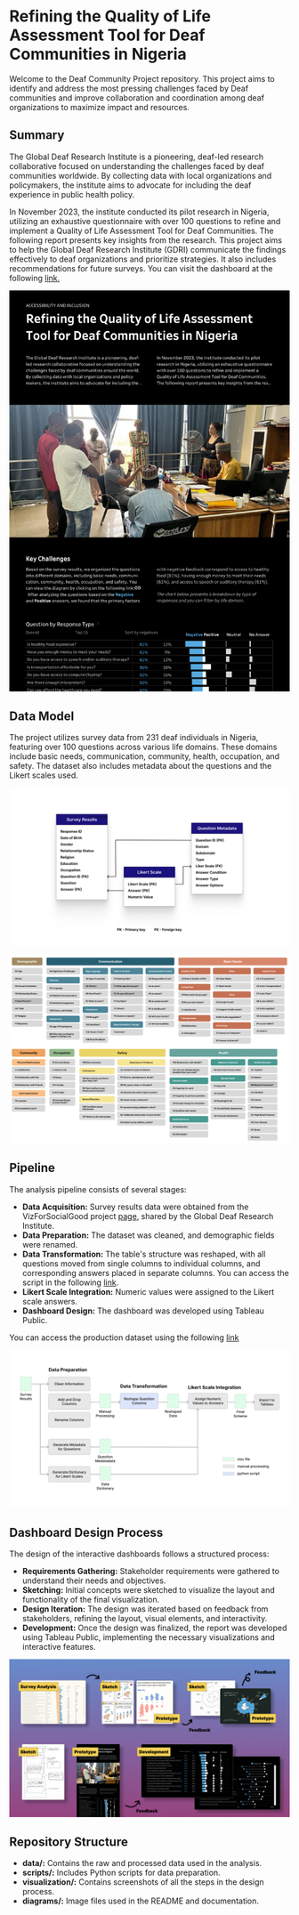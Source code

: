 # Refining the Quality of Life Assessment Tool for Deaf Communities in Nigeria

Welcome to the Deaf Community Project repository. This project aims to identify and address the most pressing challenges faced by Deaf communities and improve collaboration and coordination among deaf organizations to maximize impact and resources.

## Summary
The Global Deaf Research Institute is a pioneering, deaf-led research collaborative focused on understanding the challenges faced by deaf communities worldwide. By collecting data with local organizations and policymakers, the institute aims to advocate for including the deaf experience in public health policy. 

In November 2023, the institute conducted its pilot research in Nigeria, utilizing an exhaustive questionnaire with over 100 questions to refine and implement a Quality of Life Assessment Tool for Deaf Communities. The following report presents key insights from the research. This project aims to help the Global Deaf Research Institute (GDRI) communicate the findings effectively to deaf organizations and prioritize strategies. It also includes recommendations for future surveys. You can visit the dashboard at the following [link.](https://public.tableau.com/app/profile/munozdataviz/viz/DeafCommunitySurveyNigeria/Report)

![Final Visualization](visualization/report.png)


## Data Model
The project utilizes survey data from 231 deaf individuals in Nigeria, featuring over 100 questions across various life domains. These domains include basic needs, communication, community, health, occupation, and safety. The dataset also includes metadata about the questions and the Likert scales used.

![Data Model](diagrams/DataModel.png)

![Domains](diagrams/QuestionsMindMap.png)

## Pipeline
The analysis pipeline consists of several stages:

- **Data Acquisition:** Survey results data were obtained from the VizForSocialGood project [page](https://www.vizforsocialgood.com/join-a-project/2024/global-deaf-research-institute), shared by the Global Deaf Research Institute.
- **Data Preparation:** The dataset was cleaned, and demographic fields were renamed.
- **Data Transformation:** The table's structure was reshaped, with all questions moved from single columns to individual columns, and corresponding answers placed in separate columns. You can access the script in the following [link](scripts/reshape_data.py).
- **Likert Scale Integration:** Numeric values were assigned to the Likert scale answers.
- **Dashboard Design:** The dashboard was developed using Tableau Public.

You can access the production dataset using the following [link](data/)

![Pipeline](diagrams/Pipeline.png)

## Dashboard Design Process
The design of the interactive dashboards follows a structured process:

- **Requirements Gathering:** Stakeholder requirements were gathered to understand their needs and objectives.
- **Sketching:** Initial concepts were sketched to visualize the layout and functionality of the final visualization.
- **Design Iteration:** The design was iterated based on feedback from stakeholders, refining the layout, visual elements, and interactivity.
- **Development:** Once the design was finalized, the report was developed using Tableau Public, implementing the necessary visualizations and interactive features.

![Design Process](diagrams/DesignProcess.png)

## Repository Structure
- **data/:** Contains the raw and processed data used in the analysis.
- **scripts/:** Includes Python scripts for data preparation.
- **visualization/:** Contains screenshots of all the steps in the design process.
- **diagrams/:** Image files used in the README and documentation.
